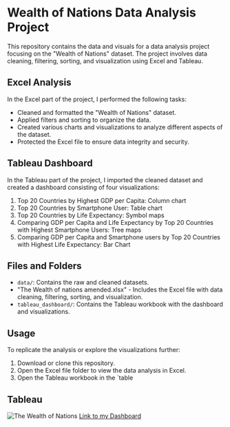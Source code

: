 # Wealth of Nations Data Analysis Project

This repository contains the data and visuals for a data analysis project focusing on the "Wealth of Nations" dataset. The project involves data cleaning, filtering, sorting, and visualization using Excel and Tableau.

## Excel Analysis

In the Excel part of the project, I performed the following tasks:

- Cleaned and formatted the "Wealth of Nations" dataset.
- Applied filters and sorting to organize the data.
- Created various charts and visualizations to analyze different aspects of the dataset.
- Protected the Excel file to ensure data integrity and security.

## Tableau Dashboard

In the Tableau part of the project, I imported the cleaned dataset and created a dashboard consisting of four visualizations:

1. Top 20 Countries by Highest GDP per Capita: Column chart
2. Top 20 Countries by Smartphone User: Table chart
3. Top 20 Countries by Life Expectancy: Symbol maps
4. Comparing GDP per Capita and Life Expectancy by Top 20 Countries with Highest Smartphone Users: Tree maps
5. Comparing GDP per Capita and Smartphone users by Top 20 Countries with Highest Life Expectancy: Bar Chart

## Files and Folders

- `data/`: Contains the raw and cleaned datasets.
- "The Wealth of nations amended.xlsx" - Includes the Excel file with data cleaning, filtering, sorting, and visualization.
- `tableau_dashboard/`: Contains the Tableau workbook with the dashboard and visualizations.

## Usage

To replicate the analysis or explore the visualizations further:

1. Download or clone this repository.
2. Open the Excel file folder to view the data analysis in Excel.
3. Open the Tableau workbook in the `table

## Tableau
![The Wealth of Nations](https://github.com/Dhilan100/Excel-and-Tableau-project-using-Wealth-of-Nations-data-set/assets/168829846/2246b646-141b-4918-8e0b-417e4ea420ef)
[Link to my Dashboard](https://public.tableau.com/app/profile/dhilan.thiyagarajah7885/viz/TheWealthofNations_17115501650560/TheWealthofNations)
